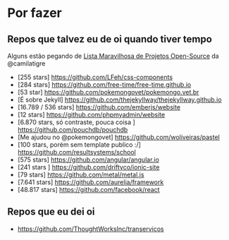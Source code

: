 # Por fazer

## Repos que talvez eu de oi quando tiver tempo

Alguns estão pegando de [Lista Maravilhosa de Projetos Open-Source](https://github.com/camilatigre/listamaravilhosaopensource)
da @camilatigre

- [255 stars] https://github.com/LFeh/css-components
- [284 stars] https://github.com/free-time/free-time.github.io
- [53 star] https://github.com/pokemongovet/pokemongo.vet.br
- [É sobre Jekyll] https://github.com/thejekyllway/thejekyllway.github.io
- [16.789 / 536 stars] https://github.com/emberjs/website
- [12 stars] https://github.com/phpmyadmin/website
- [6.870 stars, só contraste, pouca coisa ] https://github.com/pouchdb/pouchdb
- [Me ajudou no @pokemongovet] https://github.com/woliveiras/pastel
- [100 stars, porém sem template publico :/] https://github.com/resultsystems/school
- [575 stars] https://github.com/angular/angular.io
- [241 stars ] https://github.com/driftyco/ionic-site
- [79 stars] https://github.com/metal/metal.js
- [7.641 stars] https://github.com/aurelia/framework
- [48.817 stars] https://github.com/facebook/react

<!--
  do woliveiras https://github.com/woliveiras/vimparanoobs

  171.195 https://github.com/FreeCodeCamp/FreeCodeCamp

  https://github.com/free-time/free-time.github.io
  https://github.com/guantanamo/konfy
-->


## Repos que eu dei oi
- https://github.com/ThoughtWorksInc/transervicos

<!--
- https://github.com/floripajs/mojito
-->
